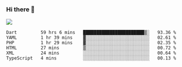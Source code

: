 ### Hi there 👋

<!--
**guozhigq/guozhigq** is a ✨ _special_ ✨ repository because its `README.md` (this file) appears on your GitHub profile.

Here are some ideas to get you started:

- 🔭 I’m currently working on ...
- 🌱 I’m currently learning ...
- 👯 I’m looking to collaborate on ...
- 🤔 I’m looking for help with ...
- 💬 Ask me about ...
- 📫 How to reach me: ...
- 😄 Pronouns: ...
- ⚡ Fun fact: ...
-->
![](https://github-readme-stats.vercel.app/api?username=guozhigq&show_icons=true)
<!--START_SECTION:waka-->

```text
Dart         59 hrs 6 mins   ███████████████████████▒░   93.36 %
YAML         1 hr 39 mins    ▓░░░░░░░░░░░░░░░░░░░░░░░░   02.61 %
PHP          1 hr 29 mins    ▓░░░░░░░░░░░░░░░░░░░░░░░░   02.35 %
HTML         27 mins         ▒░░░░░░░░░░░░░░░░░░░░░░░░   00.72 %
XML          24 mins         ░░░░░░░░░░░░░░░░░░░░░░░░░   00.64 %
TypeScript   4 mins          ░░░░░░░░░░░░░░░░░░░░░░░░░   00.13 %
```

<!--END_SECTION:waka-->
